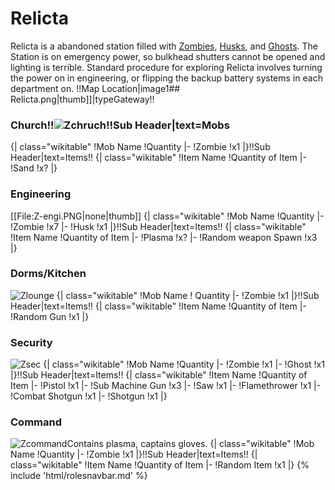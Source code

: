 # Relicta

Relicta is a abandoned station filled with [Zombies](Zombie.md), [Husks](Husk.md), and [Ghosts](Ghost.md). The Station is on emergency power, so bulkhead shutters cannot be opened and lighting is terrible. Standard procedure for exploring Relicta involves turning the power on in engineering, or flipping the backup battery systems in each department on. !!Map Location|image1##  Relicta.png|<nowiki>thumb]]</nowiki>|typeGateway!!
### Church!!![Zchruch](Zchruch.png)!!Sub Header|text=Mobs
{| class="wikitable"
!Mob Name
!Quantity
|-
!Zombie
!x1
|}!!Sub Header|text=Items!!
{| class="wikitable"
!Item Name
!Quantity of Item
|-
!Sand
!x?
|}

### Engineering
[[File:Z-engi.PNG|none|thumb]]
{| class="wikitable"
!Mob Name
!Quantity
|-
!Zombie
!x7
|-
!Husk
!x1
|}!!Sub Header|text=Items!!
{| class="wikitable"
!Item Name
!Quantity of Item
|-
!Plasma
!x?
|-
!Random weapon Spawn
!x3
|}

### Dorms/Kitchen
![Zlounge](Zlounge.png)
{| class="wikitable"
!Mob Name
! Quantity
|-
!Zombie
!x1
|}!!Sub Header|text=Items!!
{| class="wikitable"
!Item Name
!Quantity of Item
|-
!Random Gun
!x1
|}

### Security
![Zsec](Zsec.png)
{| class="wikitable"
!Mob Name
!Quantity
|-
!Zombie
!x1
|-
!Ghost
!x1
|}!!Sub Header|text=Items!!
{| class="wikitable"
!Item Name
!Quantity of Item
|-
!Pistol
!x1
|-
!Sub Machine Gun
!x3
|-
!Saw
!x1
|-
!Flamethrower 
!x1
|-
!Combat Shotgun
!x1
|-
!Shotgun
!x1
|}

### Command
![Zcommand](Zcommand.png)Contains plasma, captains gloves.
{| class="wikitable"
!Mob Name
!Quantity
|-
!Zombie
!x1
|}!!Sub Header|text=Items!!
{| class="wikitable"
!Item Name
!Quantity of Item
|-
!Random Item
!x1
|}
{% include 'html/rolesnavbar.md' %}